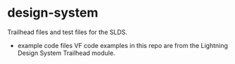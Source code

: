 # design-system
Trailhead files and test files for the SLDS.

* example code files
VF code examples in this repo are from the Lightning Design System Trailhead module.
